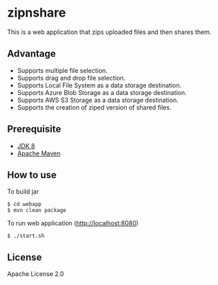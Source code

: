 # zipnshare

This is a web application that zips uploaded files and then shares them.

## Advantage

* Supports multiple file selection.
* Supports drag and drop file selection.
* Supports Local File System as a data storage destination.
* Supports Azure Blob Storage as a data storage destination.
* Supports AWS S3 Storage as a data storage destination.
* Supports the creation of ziped version of shared files.


## Prerequisite

* [JDK 8](https://www.oracle.com/java/technologies/javase/javase-jdk8-downloads.html)
* [Apache Maven](https://maven.apache.org/download.cgi)


## How to use

To build jar
```
$ cd webapp
$ mvn clean package
```

To run web application
([http://localhost:8080](http://localhost:8080))

```
$ ./start.sh
```


## License

Apache License 2.0

